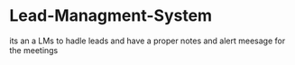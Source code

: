 # Lead-Managment-System
its an a LMs to hadle leads and have a proper notes and alert meesage for the meetings
